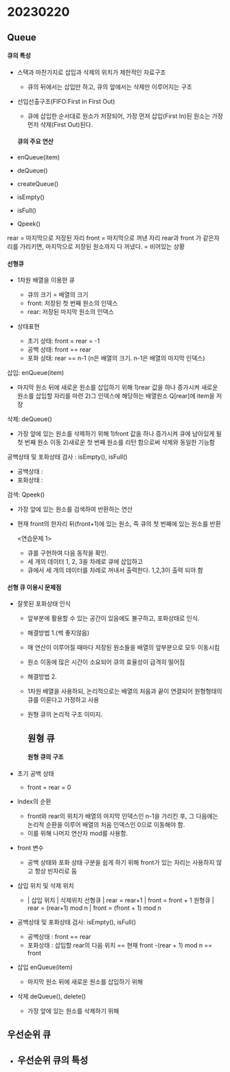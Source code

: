 # 20230220

## Queue

#### 큐의 특성

- 스택과 마찬가지로 삽입과 삭제의 위치가 제한적인 자료구조
  
  - 큐의 뒤에서는 삽입만 하고, 큐의 앞에서는 삭제만 이루어지는 구조

- 선입선출구조(FIFO:First in First Out)
  
  - 큐에 삽입한 순서대로 원소가 저장되어, 가장 먼저 삽입(First In)된 원소는 가장 먼저 삭제(First Out)된다.
  
  #### 큐의 주요 연산

- enQueue(item)

- deQueue()

- createQueue()

- isEmpty()

- isFull()

- Qpeek() 

rear = 마지막으로 저장된 자리
front = 마지막으로 꺼낸 자리
rear과 front 가 같은자리를 가리키면, 마지막으로 저장된 원소까지 다 꺼냈다.
= 비어있는 상황

#### 선형큐

- 1차원 배열을 이용한 큐
  
  - 큐의 크기 = 배열의 크기
  - front: 저장된 첫 번째 원소의 인덱스
  - rear: 저장된 마지막 원소의 인덱스

- 상태표현
  
  - 초기 상태: front = rear = -1
  - 공백 상태: front == rear
  - 포화 상태: rear == n-1 (n은 배열의 크기. n-1은 배열의 마지막 인덱스)

삽입: enQueue(item)

- 마지막 원소 뒤에 새로운 원소를 삽입하기 위해
  1)rear 값을 하나 증가시켜 새로운 원소를 삽입할 자리를 마련
  2)그 인덱스에 해당하는 배열원소 Q[rear]에 item을 저장

삭제: deQueue()

- 가장 앞에 있는 원소를 삭제하기 위해
  1)front 값을 하나 증가시켜 큐에 남아있게 될 첫 번째 원소 이동
  2)새로운 첫 번째 원소를 리턴 함으로써 삭제와 동일한 기능함

공백상태 및 포화상태 검사 : isEmpty(), isFull()

- 공백상태 :
- 포화상태 :

검색: Qpeek()

- 가장 앞에 있는 원소를 검색하여 반환하는 연산

- 현재 front의 한자리 뒤(front+1)에 있는 원소, 즉 큐의 첫 번째에 있는 원소를 반환
  
  <연습문제 1>
  
  - 큐를 구현하여 다음 동작을 확인.
  - 세 개의 데이터 1, 2, 3을 차례로 큐에 삽입하고
  - 큐에서 세 개의 데이터를 차례로 꺼내서 출력한다. 1,2,3이 출력 되야 함 

#### 선형 큐 이용시 문제점

- 잘못된 포화상태 인식
  
  - 앞부분에 활용할 수 있는 공간이 있음에도 불구하고, 포화상태로 인식.
  
  - 해결방법 1.(썩 좋지않음)
  
  - 매 연산이 이루어질 때마다 저장된 원소들을 배열의 앞부분으로 모두 이동시킴
  
  - 원소 이동에 많은 시간이 소요되어 큐의 효율성이 급격히 떨어짐
  
  - 해결방법 2. 
  
  - 1차원 배열을 사용하되, 논리적으로는 배열의 처음과 끝이 연결되어 원형형태의 큐를 이룬다고 가정하고 사용
  
  - 원형 큐의 논리적 구조
    이미지.
    
    ## 원형 큐
    
    #### 원형 큐의 구조

- 초기 공백 상태
  
  - front = rear = 0

- Index의 순환
  
  - front와 rear의 위치가 배열의 마지막 인덱스인 n-1을 가리킨 후, 그 다음에는 논리적 순환을 이루어 배열의 처음 인덱스인 0으로 이동해야 함.
  - 이를 위해 나머지 연산자 mod를 사용함.

- front 변수
  
  - 공백 상태와 포화 상태 구분을 쉽게 하기 위해 front가 있는 자리는 사용하지 않고 항상 빈자리로 둠

- 삽입 위치 및 삭제 위치
  
  - |      삽입 위치         | 삭제위치
    선형큐 | rear = rear+1         | front = front + 1
    원형큐 | rear = (rear+1) mod n | front = (front + 1) mod n

- 공백상태 및 포화상태 검사: isEmpty(), isFull()
  
  - 공백상태 : front == rear
  - 포화상태 : 삽입할 rear의 다음 위치 == 현재 front
    -(rear + 1) mod n == front

- 삽입 enQueue(item)
  
  - 마지막 원소 뒤에 새로운 원소를 삽입하기 위해

- 삭제 deQueue(), delete()
  
  - 가장 앞에 있는 원소를 삭제하기 위해

## 우선순위 큐

- 우선순위 큐의 특성
  -
